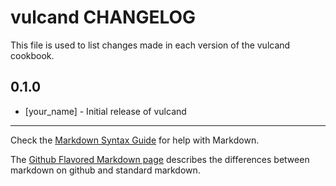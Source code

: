 vulcand CHANGELOG
=================

This file is used to list changes made in each version of the vulcand cookbook.

0.1.0
-----
- [your_name] - Initial release of vulcand

- - -
Check the [Markdown Syntax Guide](http://daringfireball.net/projects/markdown/syntax) for help with Markdown.

The [Github Flavored Markdown page](http://github.github.com/github-flavored-markdown/) describes the differences between markdown on github and standard markdown.
